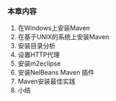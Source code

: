### 本章内容

1. 在Windows上安装Maven
2. 在基于UNIX的系统上安装Maven
3. 安装目录分析
4. 设置HTTP代理
5. 安装m2eclipse
6. 安装NelBeans Maven 插件
7. Maven安装最佳实践
8. 小结

